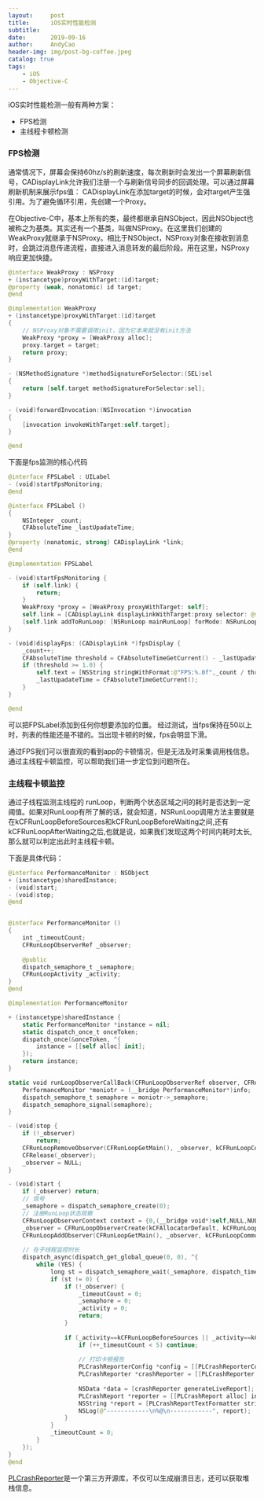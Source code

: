 ```yaml
---
layout:     post
title:      iOS实时性能检测
subtitle:   
date:       2019-09-16
author:     AndyCao
header-img: img/post-bg-coffee.jpeg
catalog: true
tags:
    - iOS
    - Objective-C
---
```


iOS实时性能检测一般有两种方案：
- FPS检测
- 主线程卡顿检测

### FPS检测
通常情况下，屏幕会保持60hz/s的刷新速度，每次刷新时会发出一个屏幕刷新信号，CADisplayLink允许我们注册一个与刷新信号同步的回调处理。可以通过屏幕刷新机制来展示fps值：
CADisplayLink在添加target的时候，会对target产生强引用。为了避免循环引用，先创建一个Proxy。

在Objective-C中，基本上所有的类，最终都继承自NSObject，因此NSObject也被称之为基类。其实还有一个基类，叫做NSProxy。在这里我们创建的WeakProxy就继承于NSProxy。相比于NSObject，NSProxy对象在接收到消息时，会跳过消息传递流程，直接进入消息转发的最后阶段。用在这里，NSProxy响应更加快捷。

```swift
@interface WeakProxy : NSProxy
+ (instancetype)proxyWithTarget:(id)target;
@property (weak, nonatomic) id target;
@end

@implementation WeakProxy
+ (instancetype)proxyWithTarget:(id)target
{
    // NSProxy对象不需要调用init，因为它本来就没有init方法
    WeakProxy *proxy = [WeakProxy alloc];
    proxy.target = target;
    return proxy;
}

- (NSMethodSignature *)methodSignatureForSelector:(SEL)sel
{
    return [self.target methodSignatureForSelector:sel];
}

- (void)forwardInvocation:(NSInvocation *)invocation
{
    [invocation invokeWithTarget:self.target];
}

@end
```
下面是fps监测的核心代码
```swift
@interface FPSLabel : UILabel
- (void)startFpsMonitoring;
@end

@interface FPSLabel ()
{
    NSInteger _count;
    CFAbsoluteTime _lastUpadateTime;
}
@property (nonatomic, strong) CADisplayLink *link;
@end

@implementation FPSLabel

- (void)startFpsMonitoring {
    if (self.link) {
        return;
    }
    WeakProxy *proxy = [WeakProxy proxyWithTarget: self];
    self.link = [CADisplayLink displayLinkWithTarget:proxy selector: @selector(displayFps:)];
    [self.link addToRunLoop: [NSRunLoop mainRunLoop] forMode: NSRunLoopCommonModes];
}

- (void)displayFps: (CADisplayLink *)fpsDisplay {
    _count++;
    CFAbsoluteTime threshold = CFAbsoluteTimeGetCurrent() - _lastUpadateTime;
    if (threshold >= 1.0) {
        self.text = [NSString stringWithFormat:@"FPS:%.0f",_count / threshold];
        _lastUpadateTime = CFAbsoluteTimeGetCurrent();
    }
}

@end
```
可以把FPSLabel添加到任何你想要添加的位置。
经过测试，当fps保持在50以上时，列表的性能还是不错的。当出现卡顿的时候，fps会明显下滑。

通过FPS我们可以很直观的看到app的卡顿情况，但是无法及时采集调用栈信息。通过主线程卡顿监控，可以帮助我们进一步定位到问题所在。

### 主线程卡顿监控
通过子线程监测主线程的 runLoop，判断两个状态区域之间的耗时是否达到一定阈值。如果对RunLoop有所了解的话，就会知道，NSRunLoop调用方法主要就是在kCFRunLoopBeforeSources和kCFRunLoopBeforeWaiting之间,还有kCFRunLoopAfterWaiting之后,也就是说，如果我们发现这两个时间内耗时太长,那么就可以判定出此时主线程卡顿。

下面是具体代码：

```swift
@interface PerformanceMonitor : NSObject
+ (instancetype)sharedInstance;
- (void)start;
- (void)stop;
@end


@interface PerformanceMonitor ()
{
    int _timeoutCount;
    CFRunLoopObserverRef _observer;
    
    @public
    dispatch_semaphore_t _semaphore;
    CFRunLoopActivity _activity;
}
@end

@implementation PerformanceMonitor

+ (instancetype)sharedInstance {
    static PerformanceMonitor *instance = nil;
    static dispatch_once_t onceToken;
    dispatch_once(&onceToken, ^{
        instance = [[self alloc] init];
    });
    return instance;
}

static void runLoopObserverCallBack(CFRunLoopObserverRef observer, CFRunLoopActivity activity, void *info) {
    PerformanceMonitor *moniotr = (__bridge PerformanceMonitor*)info;
    dispatch_semaphore_t semaphore = moniotr->_semaphore;
    dispatch_semaphore_signal(semaphore);
}

- (void)stop {
    if (!_observer)
        return;
    CFRunLoopRemoveObserver(CFRunLoopGetMain(), _observer, kCFRunLoopCommonModes);
    CFRelease(_observer);
    _observer = NULL;
}

- (void)start {
    if (_observer) return;
    // 信号
    _semaphore = dispatch_semaphore_create(0);
    // 注册RunLoop状态观察
    CFRunLoopObserverContext context = {0,(__bridge void*)self,NULL,NULL};
    _observer = CFRunLoopObserverCreate(kCFAllocatorDefault, kCFRunLoopAllActivities, YES, 0, &runLoopObserverCallBack, &context);
    CFRunLoopAddObserver(CFRunLoopGetMain(), _observer, kCFRunLoopCommonModes);
    
    // 在子线程监控时长
    dispatch_async(dispatch_get_global_queue(0, 0), ^{
        while (YES) {
            long st = dispatch_semaphore_wait(_semaphore, dispatch_time(DISPATCH_TIME_NOW, 50*NSEC_PER_MSEC));
            if (st != 0) {
                if (!_observer) {
                    _timeoutCount = 0;
                    _semaphore = 0;
                    _activity = 0;
                    return;
                }
                
                if (_activity==kCFRunLoopBeforeSources || _activity==kCFRunLoopAfterWaiting){
                    if (++_timeoutCount < 5) continue;
                        
                    // 打印卡顿报告
                    PLCrashReporterConfig *config = [[PLCrashReporterConfig alloc] initWithSignalHandlerType:PLCrashReporterSignalHandlerTypeBSD symbolicationStrategy:PLCrashReporterSymbolicationStrategyAll];
                    PLCrashReporter *crashReporter = [[PLCrashReporter alloc] initWithConfiguration:config];
                    
                    NSData *data = [crashReporter generateLiveReport];
                    PLCrashReport *reporter = [[PLCrashReport alloc] initWithData:data error:NULL];
                    NSString *report = [PLCrashReportTextFormatter stringValueForCrashReport:reporter withTextFormat:PLCrashReportTextFormatiOS];
                    NSLog(@"------------\n%@\n------------", report);
                }
            }
            _timeoutCount = 0;
        }
    });
}
@end
```
[PLCrashReporter](https://github.com/microsoft/plcrashreporter)是一个第三方开源库，不仅可以生成崩溃日志，还可以获取堆栈信息。